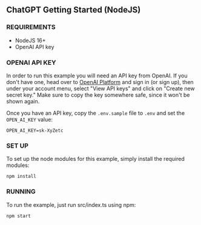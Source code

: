 ## ChatGPT Getting Started (NodeJS)

### REQUIREMENTS

- NodeJS 16+
- OpenAI API key

### OPENAI API KEY

In order to run this example you will need an API key from OpenAI. If you don't have one, head over to 
[OpenAI Platform](https://platform.openai.com) and sign in (or sign up), then under your account menu,
select "View API keys" and click on "Create new secret key." Make sure to copy the key somewhere safe,
since it won't be shown again.

Once you have an API key, copy the `.env.sample` file to `.env` and set the `OPEN_AI_KEY` value:

    OPEN_AI_KEY=sk-XyZetc

### SET UP

To set up the node modules for this example, simply install the required modules:

    npm install

### RUNNING

To run the example, just run src/index.ts using npm:

    npm start
